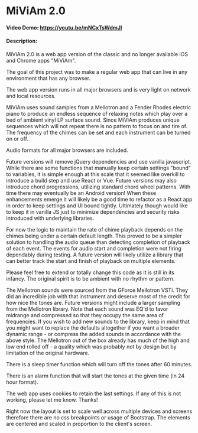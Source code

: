 # MiViAm 2.0
#### Video Demo:  https://youtu.be/mNCxTsWdmJI
#### Description:
MiViAm 2.0 is a web app version of the classic and no longer available iOS and Chrome apps "MiViAm".

The goal of this project was to make a regular web app that can live in any environment that has any browser.

The web app version runs in all major browsers and is very light on network and local resources.

MiViAm uses sound samples from a Mellotron and a Fender Rhodes electric piano to produce an endless sequence of relaxing notes which play over a bed of ambient vinyl LP surface sound. Since MiViAm produces unique sequences which will not repeat there is no pattern to focus on and tire of. The frequency of the chimes can be set and each instrument can be turned on or off.

Audio formats for all major browsers are included.

Future versions will remove jQuery dependencies and use vanilla javascript.  While there are some functions that manually keep certain settings "bound" to variables, it is simple enough at this scale that it seemed like overkill to introduce a build step and use React or Vue.  Future versions may also introduce chord progressions, utilizing standard chord wheel patterns.  With time there may eventually be an Android version!  When these enhancements emerge it will likely be a good time to refactor as a React app in order to keep settings and UI bound tightly.  Ultimately though would like to keep it in vanilla JS just to minimize dependencies and security risks introduced with underlying libraries.

For now the logic to maintain the rate of chime playback depends on the chimes being under a certain default length.  This proved to be a simpler solution to handling the audio queue than detecting completion of playback of each event.  The events for audio start and completion were not firing dependably during testing.  A future version will likely utilize a library that can better track the start and finish of playback on multiple elements.

Please feel free to extend or totally change this code as it is still in its infancy.  The original spirit is to be ambient with no rhythm or pattern.

The Mellotron sounds were sourced from the GForce Mellotron VSTi.  They did an incredible job with that instrument and deserve most of the credit for how nice the tones are.  Future versions might include a larger sampling from the Mellotron library.  Note that each sound was EQ'd to favor midrange and compressed so that they occupy the same area of frequencies.  If you wish to add new sounds to the library, keep in mind that you might want to replace the defaults altogether if you want a broader dynamic range - or compress the added sounds in accordance with the above style.  The Mellotron out of the box already has much of the high and low end rolled off - a quality which was probably not by design but by limitation of the original hardware.

There is a sleep timer function which will turn off the tones after 60 minutes.

There is an alarm function that will start the tones at the given time (in 24 hour format).

The web app uses cookies to retain the last settings.  If any of this is not working, please let me know.  Thanks!

Right now the layout is set to scale well across multiple devices and screens therefore there are no css breakpoints or usage of Bootstrap.  The elements are centered and scaled in proportion to the client's screen.
